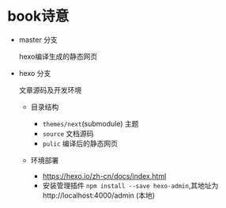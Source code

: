 # book诗意

* master 分支
    
    hexo编译生成的静态网页

* hexo 分支

    文章源码及开发环境

    * 目录结构
        * `themes/next`(submodule) 主题
        * `source` 文档源码
        * `pulic` 编译后的静态网页 
    
    * 环境部署
        * https://hexo.io/zh-cn/docs/index.html
        * 安装管理插件 ``` npm install --save hexo-admin ```,其地址为 http://localhost:4000/admin (本地)
        

